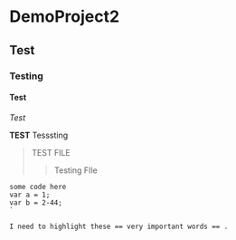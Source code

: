 # DemoProject2

## Test
### Testing
#### Test

*Test*

**TEST**
Tesssting

> TEST FILE
>> Testing FIle

```
some code here
var a = 1;
var b = 2-44;
`

I need to highlight these == very important words == .

